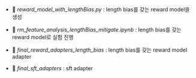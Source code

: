 - 📄 _reward_model_with_lengthBias.py_ : length bias를 갖는 reward model을 생성
- 📄 _rm_feature_analysis_lengthBias_mitigate.ipynb_ : length bias를 갖는 reward model로 실험 진행

- 📁 _final_reward_adapters_length_bias_ : length bias를 갖는 reward model adapter
- 📁 _final_sft_adapters_ : sft adapter

